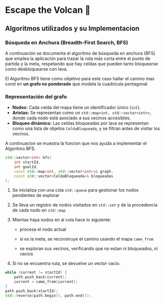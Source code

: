# Escape the Volcan 🌋

## Algoritmos utilizados y su Implementacion

### Búsqueda en Anchura (Breadth-First Search, BFS)

A continuación se documenta el algoritmo de búsqueda en anchura (BFS) que emplea la aplicación para trazar la ruta más corta entre el punto de partida y la meta, respetando que hay celdas que pueden tanto bloquearse como desbloquearse con lava.

El Algoritmo BFS tiene como objetivo para este caso hallar el camino mas corot en **un grafo no ponderado** que modela la cuadricula pentagonal

### Representación del grafo

- **Nodos:** Cada celda del mapa tiene un identificador único (`int`).
- **Aristas:** Se representan como un `std::map<int, std::vector<int>>`, donde cada nodo está asociado a sus vecinos accesibles.
- **Bloqueo dinámico:** Las celdas bloqueadas por lava se representan como una lista de objetos `CeldaBloqueada`, y se filtran antes de visitar los vecinos.

A continuacion se muestra la funcion que nos ayuda a implementar el Algoritmo BFS.

```cpp
std::vector<int> bfs(
    int startId,
    int goalId,
    const std::map<int, std::vector<int>>& graph,
    const std::vector<CeldaBloqueada>& bloqueadas
);
```

1. Se inicializa con una cola `std::queue` para gestionar los nodos pendientes de explorar

2. Se lleva un registro de nodos visitados en `std::set` y de la procedencia de cada nodo en `std::map`

3. Mientas haya nodos en al cola hace lo siguiente:

    - procesa el nodo actual

    - si es la meta, se reconstruye el camino usando el mapa `came_from`

    - se exploran sus vecinos, verificando que no estan ni bloqueados, ni vacios

4. Si no se encuentra ruta, se devuelve un vector vacio.

```cpp
while (current != startId) {
    path.push_back(current);
    current = came_from[current];
}
path.push_back(startId);
std::reverse(path.begin(), path.end());
```
